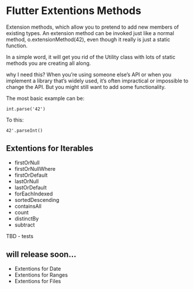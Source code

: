# Flutter Extentions Methods

Extension methods, which allow you to pretend to add new members of existing types. An extension method can be invoked just like a normal method, o.extensionMethod(42), even though it really is just a static function.

In a simple word, it will get you rid of the Utility class with lots of static methods you are creating all along.

why I need this? When you’re using someone else’s API or when you implement a library that’s widely used, it’s often impractical or impossible to change the API. But you might still want to add some functionality.

The most basic example can be:
```
int.parse('42')
```

To this:
```
42'.parseInt()
```

## Extentions for Iterables

- firstOrNull
- firstOrNullWhere
- firstOrDefault
- lastOrNull
- lastOrDefault
- forEachIndexed
- sortedDescending
- containsAll
- count
- distinctBy
- subtract

TBD - tests

## will release soon...
- Extentions for Date
- Extentions for Ranges
- Extentions for Files







